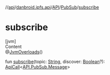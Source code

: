 //[api](../../../index.md)/[danbroid.ipfs.api](../../index.md)/[API](../index.md)/[PubSub](index.md)/[subscribe](subscribe.md)



# subscribe  
[jvm]  
Content  
@[JvmOverloads](https://kotlinlang.org/api/latest/jvm/stdlib/kotlin.jvm/-jvm-overloads/index.html)()  
  
fun [subscribe](subscribe.md)(topic: [String](https://kotlinlang.org/api/latest/jvm/stdlib/kotlin/-string/index.html), discover: [Boolean](https://kotlinlang.org/api/latest/jvm/stdlib/kotlin/-boolean/index.html)?): [ApiCall](../../-api-call/index.md)<[API.PubSub.Message](-message/index.md)>  



